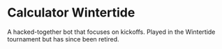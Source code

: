 # Calculator Wintertide
A hacked-together bot that focuses on kickoffs.
Played in the Wintertide tournament but has since been retired.
